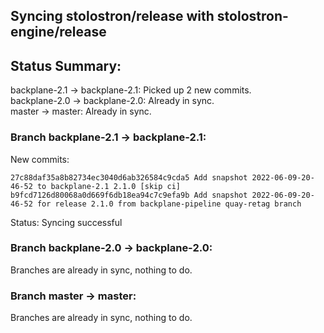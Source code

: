 ## Syncing stolostron/release with stolostron-engine/release

## Status Summary:

backplane-2.1 -> backplane-2.1: Picked up 2 new commits.  
backplane-2.0 -> backplane-2.0: Already in sync.  
master -> master: Already in sync.  

### Branch backplane-2.1 -> backplane-2.1:

New commits:

```
27c88daf35a8b82734ec3040d6ab326584c9cda5 Add snapshot 2022-06-09-20-46-52 to backplane-2.1 2.1.0 [skip ci]
b9fcd7126d80068a0d669f6db18ea94c7c9efa9b Add snapshot 2022-06-09-20-46-52 for release 2.1.0 from backplane-pipeline quay-retag branch
```

Status: Syncing successful

### Branch backplane-2.0 -> backplane-2.0:

Branches are already in sync, nothing to do.

### Branch master -> master:

Branches are already in sync, nothing to do.
